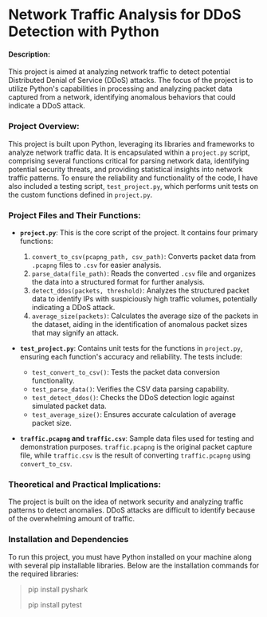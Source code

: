 # Network Traffic Analysis for DDoS Detection with Python

#### Description:
This project is aimed at analyzing network traffic to detect potential Distributed Denial of Service (DDoS) attacks. The focus of the project is to utilize Python's capabilities in processing and analyzing packet data captured from a network, identifying anomalous behaviors that could indicate a DDoS attack.

### Project Overview:

This project is built upon Python, leveraging its libraries and frameworks to analyze network traffic data. It is encapsulated within a `project.py` script, comprising several functions critical for parsing network data, identifying potential security threats, and providing statistical insights into network traffic patterns. To ensure the reliability and functionality of the code, I have also included a testing script, `test_project.py`, which performs unit tests on the custom functions defined in `project.py`.

### Project Files and Their Functions:

- **`project.py`**: This is the core script of the project. It contains four primary functions:
    1. `convert_to_csv(pcapng_path, csv_path)`: Converts packet data from `.pcapng` files to `.csv` for easier analysis.
    2. `parse_data(file_path)`: Reads the converted `.csv` file and organizes the data into a structured format for further analysis.
    3. `detect_ddos(packets, threshold)`: Analyzes the structured packet data to identify IPs with suspiciously high traffic volumes, potentially indicating a DDoS attack.
    4. `average_size(packets)`: Calculates the average size of the packets in the dataset, aiding in the identification of anomalous packet sizes that may signify an attack.

- **`test_project.py`**: Contains unit tests for the functions in `project.py`, ensuring each function's accuracy and reliability. The tests include:
    - `test_convert_to_csv()`: Tests the packet data conversion functionality.
    - `test_parse_data()`: Verifies the CSV data parsing capability.
    - `test_detect_ddos()`: Checks the DDoS detection logic against simulated packet data.
    - `test_average_size()`: Ensures accurate calculation of average packet size.

- **`traffic.pcapng` and `traffic.csv`**: Sample data files used for testing and demonstration purposes. `traffic.pcapng` is the original packet capture file, while `traffic.csv` is the result of converting `traffic.pcapng` using `convert_to_csv`.

### Theoretical and Practical Implications:

The project is built on the idea of network security and analyzing traffic patterns to detect anomalies. DDoS attacks are difficult to identify because of the overwhelming amount of traffic.

### Installation and Dependencies

To run this project, you must have Python installed on your machine along with several pip installable libraries. Below are the installation commands for the required libraries:

> 
> pip install pyshark
>
> pip install pytest
>
